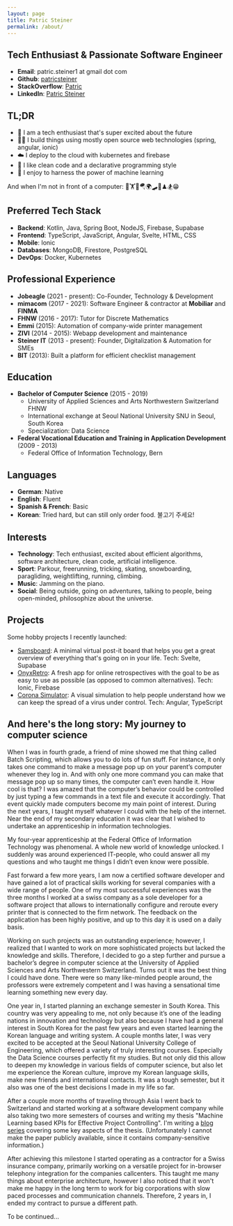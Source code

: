 ```yaml
---
layout: page
title: Patric Steiner
permalink: /about/
---
```


## Tech Enthusiast & Passionate Software Engineer
- **Email**: patric.steiner1 at gmail dot com
- **Github**: [patricsteiner](https://github.com/patricsteiner/)
- **StackOverflow**: [Patric](https://stackoverflow.com/users/4030765/patric)
- **LinkedIn**: [Patric Steiner](https://www.linkedin.com/in/patricsteiner/)

## TL;DR
- 🚀 I am a tech enthusiast that's super excited about the future
- 👨‍💻 I build things using mostly open source web technologies (spring, angular, ionic)
- ☁️ I deploy to the cloud with kubernetes and firebase
- 🔅 I like clean code and a declarative programming style
- 🤖 I enjoy to harness the power of machine learning

And when I'm not in front of a computer: 🏃🏋️🤸🪂🌍🛹🎹♟🏂😁

## Preferred Tech Stack
- **Backend**: Kotlin, Java, Spring Boot, NodeJS, Firebase, Supabase
- **Frontend**: TypeScript, JavaScript, Angular, Svelte, HTML, CSS
- **Mobile**: Ionic
- **Databases**: MongoDB, Firestore, PostgreSQL
- **DevOps**: Docker, Kubernetes

## Professional Experience
- **Jobeagle** (2021 - present): Co-Founder, Technology & Development
- **mimacom** (2017 - 2021): Software Engineer & contractor at **Mobiliar** and **FINMA**
- **FHNW** (2016 - 2017): Tutor for Discrete Mathematics
- **Emmi** (2015): Automation of company-wide printer management
- **ZIVI** (2014 - 2015): Webapp development and maintenance
- **Steiner IT** (2013 - present): Founder, Digitalization & Automation for SMEs
- **BIT** (2013): Built a platform for efficient checklist management

## Education
- **Bachelor of Computer Science** (2015 - 2019)
  - University of Applied Sciences and Arts Northwestern Switzerland FHNW
  - International exchange at Seoul National University SNU in Seoul, South Korea
  - Specialization: Data Science
- **Federal Vocational Education and Training in Application Development** (2009 - 2013)
  - Federal Office of Information Technology, Bern

## Languages
- **German**: Native
- **English**: Fluent
- **Spanish & French**: Basic
- **Korean**: Tried hard, but can still only order food. 불고기 주세요!

## Interests
- **Technology**: Tech enthusiast, excited about efficient algorithms, software architecture, clean code, artificial intelligence.
- **Sport**: Parkour, freerunning, tricking, skating, snowboarding, paragliding, weightlifting, running, climbing. 
- **Music**: Jamming on the piano.
- **Social**: Being outside, going on adventures, talking to people, being open-minded, philosophize about the universe.

## Projects
Some hobby projects I recently launched:
- [Samsboard](https://samsboard.vercel.app): A minimal virtual post-it board that helps you get a great overview of everything that's going on in your life. Tech: Svelte, Supabase
- [OnyxRetro](https://onyxretro.web.app/):  A fresh app for online retrospectives with the goal to be as easy to use as possible (as opposed to common alternatives). Tech: Ionic, Firebase
- [Corona Simulator](https://patricsteiner.github.io/corona-simulator/): A visual simulation to help people understand how we can keep the spread of a virus under control. Tech: Angular, TypeScript

## And here's the long story: My journey to computer science

When I was in fourth grade, a friend of mine showed me that thing called Batch Scripting, which allows you to do lots of fun stuff. For instance, it only takes one command to make a message pop up on your parent’s computer whenever they log in. And with only one more command you can make that message pop up so many times, the computer can’t even handle it. How cool is that? I was amazed that the computer’s behavior could be controlled by just typing a few commands in a text file and execute it accordingly. That event quickly made computers become my main point of interest. During the next years, I taught myself whatever I could with the help of the internet. Near the end of my secondary education it was clear that I wished to undertake an apprenticeship in information technologies. 

My four-year apprenticeship at the Federal Office of Information Technology was phenomenal. A whole new world of knowledge unlocked. I suddenly was around experienced IT-people, who could answer all my questions and who taught me things I didn’t even know were possible. 

Fast forward a few more years, I am now a certified software developer and have gained a lot of practical skills working for several companies with a wide range of people. One of my most successful experiences was the three months I worked at a swiss company as a sole developer for a software project that allows to internationally configure and reroute every printer that is connected to the firm network. The feedback on the application has been highly positive, and up to this day it is used on a daily basis.

Working on such projects was an outstanding experience; however, I realized that I wanted to work on more sophisticated projects but lacked the knowledge and skills. Therefore, I decided to go a step further and pursue a bachelor’s degree in computer science at the University of Applied Sciences and Arts Northwestern Switzerland. Turns out it was the best thing I could have done. There were so many like-minded people around, the professors were extremely competent and I was having a sensational time learning something new every day. 

One year in, I started planning an exchange semester in South Korea. This country was very appealing to me, not only because it’s one of the leading nations in innovation and technology but also because I have had a general interest in South Korea for the past few years and even started learning the Korean language and writing system. A couple months later, I was very excited to be accepted at the Seoul National University College of Engineering, which offered a variety of truly interesting courses. Especially the Data Science courses perfectly fit my studies. But not only did this allow to deepen my knowledge in various fields of computer science, but also let me experience the Korean culture, improve my Korean language skills, make new friends and international contacts. It was a tough semester, but it also was one of the best decisions I made in my life so far.

After a couple more months of traveling through Asia I went back to Switzerland and started working at a software development company while also taking two more semesters of courses and writing my thesis "Machine Learning based KPIs for Effective Project Controlling". I'm writing a [blog series](https://blog.mimacom.com/building-an-etl-pipeline-for-jira/) covering some key aspects of the thesis. (Unfortunately I cannot make the paper publicly available, since it contains company-sensitive information.)

After achieving this milestone I started operating as a contractor for a Swiss insurance company, primarily working on a versatile project for in-browser telephony integration for the companies callcenters. This taught me many things about enterprise architecture, however I also noticed that it won't make me happy in the long term to work for big corporations with slow paced processes and communication channels. Therefore, 2 years in, I ended my contract to pursue a different path.

<!-- There are just too many things yet to explore and try out. One of which is putting in some more effort in [side projects](https://github.com/patricsteiner/) and maybe make more out of it than just a mean to explore new technologies. -->

To be continued...
